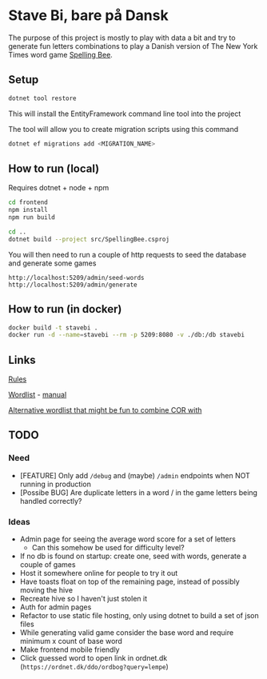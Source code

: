 # Stave Bi, bare på Dansk

The purpose of this project is mostly to play with data a bit and try to generate fun letters combinations to play a Danish version of The New York Times word game [Spelling Bee](https://www.nytimes.com/puzzles/spelling-bee).

## Setup

```sh
dotnet tool restore
```

This will install the EntityFramework command line tool into the project

The tool will allow you to create migration scripts using this command
```sh
dotnet ef migrations add <MIGRATION_NAME>
```

## How to run (local)

Requires dotnet + node + npm

```sh
cd frontend
npm install
npm run build

cd ..
dotnet build --project src/SpellingBee.csproj
```

You will then need to run a couple of http requests to seed the database and generate some games

```log
http://localhost:5209/admin/seed-words
http://localhost:5209/admin/generate
```


## How to run (in docker)

```sh
docker build -t stavebi .
docker run -d --name=stavebi --rm -p 5209:8080 -v ./db:/db stavebi
```


## Links

[Rules](https://www.nytimes.com/2021/07/26/crosswords/spelling-bee-forum-introduction.html)

[Wordlist](https://ordregister.dk/) - 
[manual](https://ordregister.dk/doc/COR.html)

[Alternative wordlist that might be fun to combine COR with](https://korpus.dsl.dk/resources/licences/dsl-open.html)


## TODO

### Need

- [FEATURE] Only add `/debug` and (maybe) `/admin` endpoints when NOT running in production
- [Possibe BUG] Are duplicate letters in a word / in the game letters being handled correctly?

### Ideas

- Admin page for seeing the average word score for a set of letters
  * Can this somehow be used for difficulty level?
- If no db is found on startup: create one, seed with words, generate a couple of games
- Host it somewhere online for people to try it out
- Have toasts float on top of the remaining page, instead of possibly moving the hive
- Recreate hive so I haven't just stolen it
- Auth for admin pages
- Refactor to use static file hosting, only using dotnet to build a set of json files
- While generating valid game consider the base word and require minimum x count of base word
- Make frontend mobile friendly
- Click guessed word to open link in ordnet.dk (`https://ordnet.dk/ddo/ordbog?query=lempe`)
